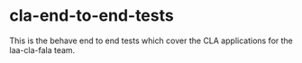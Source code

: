 # cla-end-to-end-tests
This is the behave end to end tests which cover the CLA applications for the laa-cla-fala team.
